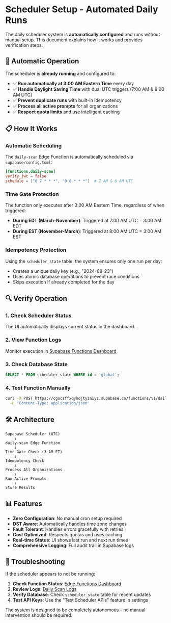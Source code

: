 # Scheduler Setup - Automated Daily Runs

The daily scheduler system is **automatically configured** and runs without manual setup. This document explains how it works and provides verification steps.

## 🚀 Automatic Operation

The scheduler is **already running** and configured to:

- ✅ **Run automatically at 3:00 AM Eastern Time** every day
- ✅ **Handle Daylight Saving Time** with dual UTC triggers (7:00 AM & 8:00 AM UTC)
- ✅ **Prevent duplicate runs** with built-in idempotency
- ✅ **Process all active prompts** for all organizations
- ✅ **Respect quota limits** and use intelligent caching

## 📋 How It Works

### Automatic Scheduling
The `daily-scan` Edge Function is automatically scheduled via `supabase/config.toml`:
```toml
[functions.daily-scan]
verify_jwt = false
schedule = ["0 7 * * *", "0 8 * * *"]  # 7 AM & 8 AM UTC
```

### Time Gate Protection  
The function only executes after 3:00 AM Eastern Time, regardless of when triggered:
- **During EDT (March-November)**: Triggered at 7:00 AM UTC = 3:00 AM EDT
- **During EST (November-March)**: Triggered at 8:00 AM UTC = 3:00 AM EST

### Idempotency Protection
Using the `scheduler_state` table, the system ensures only one run per day:
- Creates a unique daily key (e.g., "2024-08-23")  
- Uses atomic database operations to prevent race conditions
- Skips execution if already completed for the day

## 🔍 Verify Operation

### 1. Check Scheduler Status
The UI automatically displays current status in the dashboard.

### 2. View Function Logs
Monitor execution in [Supabase Functions Dashboard](https://supabase.com/dashboard/project/cgocsffxqyhojtyzniyz/functions/daily-scan/logs)

### 3. Check Database State
```sql
SELECT * FROM scheduler_state WHERE id = 'global';
```

### 4. Test Function Manually
```bash
curl -X POST https://cgocsffxqyhojtyzniyz.supabase.co/functions/v1/daily-scan \
  -H "Content-Type: application/json"
```

## 🛠 Architecture

```
Supabase Scheduler (UTC)
    ↓
daily-scan Edge Function
    ↓
Time Gate Check (3 AM ET)
    ↓
Idempotency Check
    ↓
Process All Organizations
    ↓
Run Active Prompts
    ↓
Store Results
```

## 📊 Features

- **Zero Configuration**: No manual cron setup required
- **DST Aware**: Automatically handles time zone changes  
- **Fault Tolerant**: Handles errors gracefully with retries
- **Cost Optimized**: Respects quotas and uses caching
- **Real-time Status**: UI shows last run and next run times
- **Comprehensive Logging**: Full audit trail in Supabase logs

## 🔧 Troubleshooting

If the scheduler appears to not be running:

1. **Check Function Status**: [Edge Functions Dashboard](https://supabase.com/dashboard/project/cgocsffxqyhojtyzniyz/functions)
2. **Review Logs**: [Daily Scan Logs](https://supabase.com/dashboard/project/cgocsffxqyhojtyzniyz/functions/daily-scan/logs)  
3. **Verify Database**: Check `scheduler_state` table for recent updates
4. **Test API Keys**: Use the "Test Scheduler APIs" feature in settings

The system is designed to be completely autonomous - no manual intervention should be required.